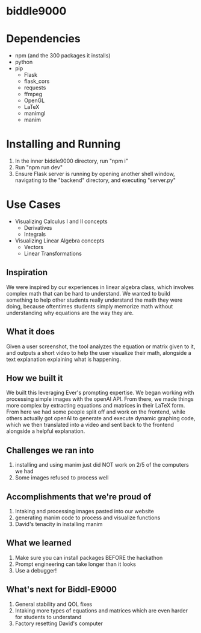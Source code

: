 # biddle9000

# Dependencies
- npm (and the 300 packages it installs)
- python 
- pip
    - Flask
    - flask_cors
    - requests
    - ffmpeg
    - OpenGL
    - LaTeX
    - manimgl
    - manim

# Installing and Running
1. In the inner biddle9000 directory, run "npm i"
2. Run "npm run dev"
3. Ensure Flask server is running by opening another shell window, navigating to the "backend" directory, and executing "server.py"

# Use Cases
- Visualizing Calculus I and II concepts
    - Derivatives
    - Integrals
- Visualizing Linear Algebra concepts
    - Vectors
    - Linear Transformations

## Inspiration
We were inspired by our experiences in linear algebra class, which involves complex math that can be hard to understand. We wanted to build something to help other students really understand the math they were doing, because oftentimes students simply memorize math without understanding why equations are the way they are.

## What it does
Given a user screenshot, the tool analyzes the equation or matrix given to it, and outputs a short video to help the user visualize their math, alongside a text explanation explaining what is happening.

## How we built it
We built this leveraging Ever's prompting expertise. We began working with processing simple images with the openAI API. From there, we made things more complex by extracting equations and matrices in their LaTeX form. From here we had some people split off and work on the frontend, while others actually got openAI to generate and execute dynamic graphing code, which we then translated into a video and sent back to the frontend alongside a helpful explanation.


## Challenges we ran into
1. installing and using manim just did NOT work on 2/5 of the computers we had
2. Some images refused to process well

## Accomplishments that we're proud of
1. Intaking and processing images pasted into our website
2. generating manim code to process and visualize functions
3. David's tenacity in installing manim

## What we learned
1. Make sure you can install packages BEFORE the hackathon
2. Prompt engineering can take longer than it looks
3. Use a debugger!

## What's next for Biddl-E9000
1. General stability and QOL fixes
2. Intaking more types of equations and matrices which are even harder for students to understand
3. Factory resetting David's computer

